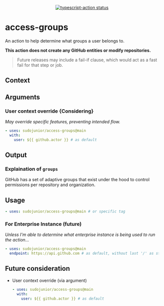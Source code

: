 <p align="center">
  <a href="https://github.com/actions/typescript-action/actions"><img alt="typescript-action status" src="https://github.com/actions/typescript-action/workflows/build-test/badge.svg"></a>
</p>

# access-groups

An action to help determine what groups a user belongs to.

**This action does not create any GitHub entities or modify repositories.**

> Future releases may include a fail-if clause, which would act as a fast fail for that step or job.

## Context

## Arguments

### User context override {Considering}

*May override specific features, preventing intended flow.*

```yaml
- uses: sudojunior/access-groups@main
  with:
    user: ${{ github.actor }} # as default
```

## Output

### Explaination of `groups`

GitHub has a set of adaptive groups that exist under the hood to control permissions per repository and organization.

## Usage

```yaml
- uses: sudojunior/access-groups@main # or specific tag
```

### For Enterprise Instance (future)

*Unless I'm able to determine what enterprise instance is being used to run the action...*

```yaml
- uses: sudojunior/access-groups@main
  endpoint: https://api.github.com # as default, without last '/' as standard with octokit
```

## Future consideration

- User context override (via argument)
  ```yaml
  - uses: sudojunior/access-groups@main
    with:
      user: ${{ github.actor }} # as default
  ```